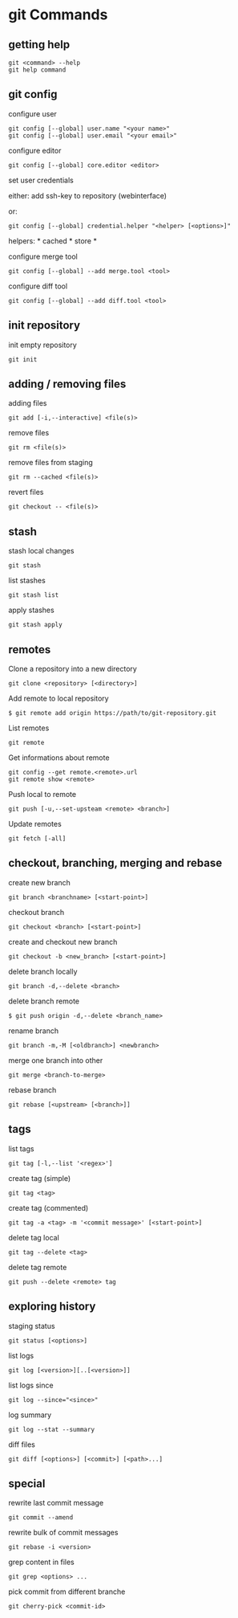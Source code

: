
git Commands
==============

getting help
-------------

```
git <command> --help
git help command
``` 

git config
-----------

configure user 

```
git config [--global] user.name "<your name>"
git config [--global] user.email "<your email>"
```

configure editor 

```
git config [--global] core.editor <editor>
```

set user credentials

either:
    add ssh-key to repository (webinterface)

or:

```
git config [--global] credential.helper "<helper> [<options>]"
```

helpers:
    * cached 
    * store
    * <platform-specific>


configure merge tool 

```
git config [--global] --add merge.tool <tool>
```

configure diff tool

```
git config [--global] --add diff.tool <tool>
```


init repository 
---------------------------

init empty repository 

```
git init
```

adding / removing files 
------------------------

adding files 

```
git add [-i,--interactive] <file(s)>
``` 

remove files 

```
git rm <file(s)>
```

remove files from staging

```
git rm --cached <file(s)>
```

revert files 

```
git checkout -- <file(s)>
```

stash
------

stash local changes 

```
git stash 
```

list stashes

```
git stash list
```

apply stashes 

```
git stash apply
```

remotes
--------

Clone a repository into a new directory

```
git clone <repository> [<directory>]
```

Add remote to local repository

```
$ git remote add origin https://path/to/git-repository.git
```

List remotes 

```
git remote 

```

Get informations about remote 

```
git config --get remote.<remote>.url
git remote show <remote>
```

Push local to remote
```
git push [-u,--set-upsteam <remote> <branch>]
```

Update remotes 

```
git fetch [-all]
```

checkout, branching, merging and rebase  
------------------------------------------

create new branch

```
git branch <branchname> [<start-point>]
```

checkout branch

```
git checkout <branch> [<start-point>]
```

create and checkout new branch

```
git checkout -b <new_branch> [<start-point>]
```

delete branch locally

```
git branch -d,--delete <branch>
```

delete branch remote 

```
$ git push origin -d,--delete <branch_name>
```

rename branch 

```
git branch -m,-M [<oldbranch>] <newbranch>
```

merge one branch into other

```
git merge <branch-to-merge>
```

rebase branch 

```
git rebase [<upstream> [<branch>]]
```

tags
-----

list tags 

```
git tag [-l,--list '<regex>']
```

create tag (simple)

```
git tag <tag>
```

create tag (commented)

```
git tag -a <tag> -m '<commit message>' [<start-point>]
```

delete tag local
```
git tag --delete <tag>
```

delete tag remote 

```
git push --delete <remote> tag
```

exploring history 
-----------------

staging status

```
git status [<options>]
``` 

list logs

```
git log [<version>][..[<version>]]  
```

list logs since

```
git log --since="<since>"
```

log summary

```
git log --stat --summary
```

diff files 

```
git diff [<options>] [<commit>] [<path>...]
```

special 
--------

rewrite last commit message

```
git commit --amend
```

rewrite bulk of commit messages

```
git rebase -i <version>
```

grep content in files

```
git grep <options> ...
```

pick commit from different branche

```
git cherry-pick <commit-id>
```

